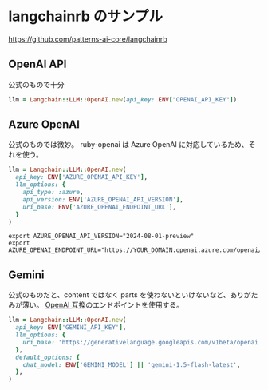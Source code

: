 # langchainrb のサンプル

https://github.com/patterns-ai-core/langchainrb

## OpenAI API

公式のもので十分

```ruby
llm = Langchain::LLM::OpenAI.new(api_key: ENV["OPENAI_API_KEY"])
```

## Azure OpenAI

公式のものでは微妙。
ruby-openai は Azure OpenAI に対応しているため、それを使う。

```ruby
llm = Langchain::LLM::OpenAI.new(
  api_key: ENV['AZURE_OPENAI_API_KEY'],
  llm_options: {
    api_type: :azure,
    api_version: ENV['AZURE_OPENAI_API_VERSION'],
    uri_base: ENV['AZURE_OPENAI_ENDPOINT_URL'],
  }
)
```

```
export AZURE_OPENAI_API_VERSION="2024-08-01-preview"
export AZURE_OPENAI_ENDPOINT_URL="https://YOUR_DOMAIN.openai.azure.com/openai/deployments/YOUR_MODEL_DEPLOYEMENT_ID"
```

## Gemini

公式のものだと、content ではなく parts を使わないといけないなど、ありがたみが薄い。
[OpenAI 互換](https://ai.google.dev/gemini-api/docs/openai?hl=ja)のエンドポイントを使用する。

```ruby
llm = Langchain::LLM::OpenAI.new(
  api_key: ENV['GEMINI_API_KEY'],
  llm_options: {
    uri_base: 'https://generativelanguage.googleapis.com/v1beta/openai',
  },
  default_options: {
    chat_model: ENV['GEMINI_MODEL'] || 'gemini-1.5-flash-latest',
  },
)
```
